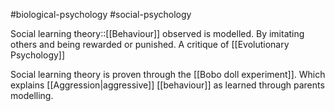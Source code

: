 #biological-psychology 
#social-psychology

Social learning theory::[[Behaviour]] observed is modelled. By imitating others and being rewarded or punished. A critique of [[Evolutionary Psychology]]
<!--SR:!2023-12-27,10,270-->
Social learning theory is proven through the [[Bobo doll experiment]]. Which explains [[Aggression|aggressive]] [[behaviour]] as learned through parents modelling.